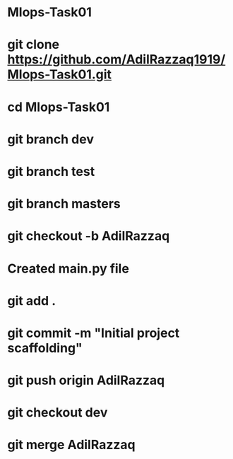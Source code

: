 # Mlops-Task01
# git clone https://github.com/AdilRazzaq1919/Mlops-Task01.git
# cd Mlops-Task01
# git branch dev
# git branch test
# git branch masters
# git checkout -b AdilRazzaq
# Created main.py file
# git add . 
# git commit -m "Initial project scaffolding"
# git push origin AdilRazzaq
# git checkout dev
# git merge AdilRazzaq